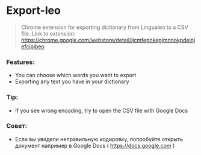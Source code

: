 # Export-leo

> Chrome extension for exporting dictionary from Lingualeo to a CSV file.
> Link to extension: https://chrome.google.com/webstore/detail/ljcmfepnkepjmnnokpdeinjefcipjbeo

### Features:
- You can choose which words you want to export
- Exporting any text you have in your dictionary

### Tip:
- If you see wrong encoding, try to open the CSV file with Google Docs

### Совет:
- Если вы увидели неправильную кодировку, попробуйте открыть документ например в Google Docs ( https://docs.google.com )
